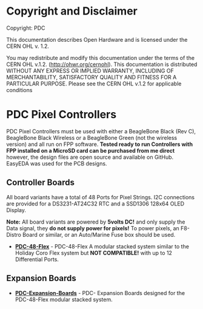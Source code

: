 # Copyright and Disclaimer

Copyright: PDC

This documentation describes Open Hardware and is licensed under the CERN OHL v. 1.2.

You may redistribute and modify this documentation under the terms of the CERN OHL v.1.2. (http://ohwr.org/cernohl). This documentation is distributed WITHOUT ANY EXPRESS OR IMPLIED WARRANTY, INCLUDING OF MERCHANTABILITY, SATISFACTORY QUALITY AND FITNESS FOR A PARTICULAR PURPOSE. Please see the CERN OHL v.1.2 for applicable conditions


# PDC Pixel Controllers

PDC Pixel Controllers must be used with either a BeagleBone Black (Rev C), BeagleBone Black Wireless or a BeagleBone Green (not the wireless version) and all run on FPP software. **Tested ready to run Controllers with FPP installed on a MicroSD card can be purchased from me direct** however, the design files are open source and available on GitHub. EasyEDA was used for the PCB designs.

## Controller Boards

All board variants have a total of 48 Ports for Pixel Strings. I2C connections are provided for a DS3231-AT24C32 RTC and a SSD1306 128x64 OLED Display.

**Note:** All board variants are powered by **5volts DC!** and only supply the Data signal, they **do not supply power for pixels!** To power pixels, an F8-Distro Board or similar, or an Auto/Marine Fuse box should be used.

* [**PDC-48-Flex**](PDC-48-Flex/README.md) - PDC-48-Flex A modular stacked system similar to the Holiday Coro Flex system but **NOT COMPATIBLE!** with up to 12 Differential Ports.

## Expansion Boards

* [**PDC-Expansion-Boards**](PDC-Expansion-Boards/README.md) - PDC- Expansion Boards designed for the PDC-48-Flex modular stacked system.
